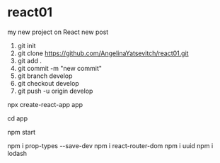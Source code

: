 # react01
my new project on React
new post

1. git init
2. git clone https://github.com/AngelinaYatsevitch/react01.git
3. git add .
4. git commit -m "new commit"
5. git branch develop
6. git checkout develop
7. git push -u origin develop

npx create-react-app app

cd app

npm start

npm i prop-types --save-dev
npm i react-router-dom
npm i uuid
npm i lodash
